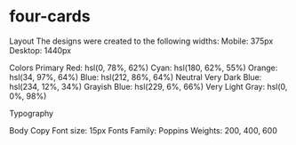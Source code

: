 # four-cards
Layout
The designs were created to the following widths:
Mobile: 375px
Desktop: 1440px

Colors
Primary
Red: hsl(0, 78%, 62%)
Cyan: hsl(180, 62%, 55%)
Orange: hsl(34, 97%, 64%)
Blue: hsl(212, 86%, 64%)
Neutral
Very Dark Blue: hsl(234, 12%, 34%)
Grayish Blue: hsl(229, 6%, 66%)
Very Light Gray: hsl(0, 0%, 98%)

Typography

Body Copy
Font size: 15px
Fonts
Family: Poppins
Weights: 200, 400, 600